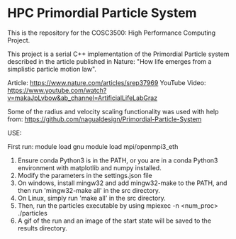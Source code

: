 # HPC Primordial Particle System

This is the repository for the COSC3500: High Performance Computing Project.

This project is a serial C++ implementation of the Primordial Particle system described in the article published in Nature: "How life emerges from a simplistic particle motion law".

Article: https://www.nature.com/articles/srep37969
YouTube Video: https://www.youtube.com/watch?v=makaJpLvbow&ab_channel=ArtificialLifeLabGraz

Some of the radius and velocity scaling functionality was used with help from:
https://github.com/nagualdesign/Primordial-Particle-System

USE:

First run: 
module load gnu
module load mpi/openmpi3_eth

1. Ensure conda Python3 is in the PATH, or you are in a conda Python3 environment with matplotlib and numpy installed.
2. Modify the parameters in the settings.json file
3. On windows, install mingw32 and add mingw32-make to the PATH, and then run 'mingw32-make all' in the src directory.
3. On Linux, simply run 'make all' in the src directory.
4. Then, run the particles executable by using mpiexec -n <num_proc> ./particles
5. A gif of the run and an image of the start state will be saved to the results directory.